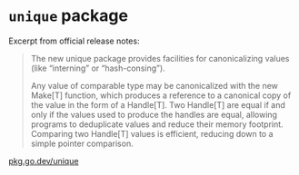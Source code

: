# `unique` package

Excerpt from official release notes:

> The new unique package provides facilities for canonicalizing values (like
> “interning” or “hash-consing”).
> 
> Any value of comparable type may be canonicalized with the new Make[T]
> function, which produces a reference to a canonical copy of the value in the
> form of a Handle[T]. Two Handle[T] are equal if and only if the values used
> to produce the handles are equal, allowing programs to deduplicate values and
> reduce their memory footprint. Comparing two Handle[T] values is efficient,
> reducing down to a simple pointer comparison.

[pkg.go.dev/unique](https://pkg.go.dev/unique)
